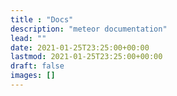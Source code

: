```yaml
---
title : "Docs"
description: "meteor documentation"
lead: ""
date: 2021-01-25T23:25:00+00:00
lastmod: 2021-01-25T23:25:00+00:00
draft: false
images: []
---
```


